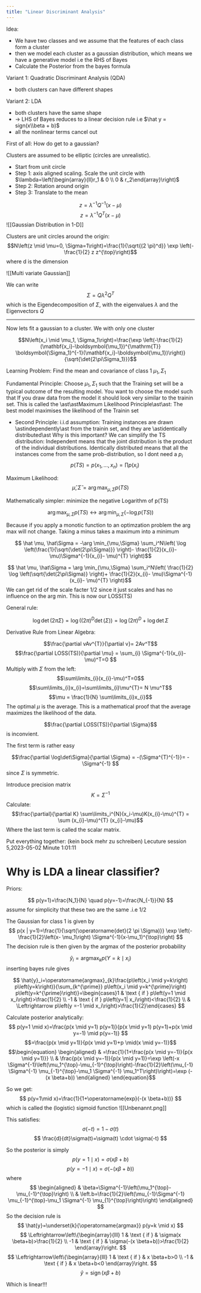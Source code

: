 ```yaml
---
title: "Linear Discriminant Analysis"
---
```



Idea:
- We have two classes and we assume that the features of each class form a cluster
- then we model each cluster as a gaussian distribution, which means we have a generative model i.e the RHS of Bayes
- Calculate the Posterior from the bayes formula

Variant 1: Quadratic Discriminant Analysis (QDA)
- both clusters can have different shapes

Variant 2: LDA
- both clusters have the same shape
- -> LHS of Bayes reduces to a linear decision rule i.e $\hat y = sign(x\\beta + b)$ 
- all the nonlinear terms cancel out

First of all: How do get to a gaussian?

Clusters are assumed to be elliptic (circles are unrealistic).

- Start from unit circle
- Step 1: axis aligned scaling. Scale the unit circle with $\lambda=\left(\begin{array}{ll}r_1 & 0 \\ 0 & r_2\end{array}\right)$
- Step 2: Rotation around origin
- Step 3: Translate to the mean


$$z = \lambda^{-1} Q^{-1}(x-\mu)$$
$$z = \lambda^{-1} Q^T(x-\mu)$$
 ![[Gaussian Distribution in 1-D]]

Clusters are unit circles around the origin:
$$N\left(z \mid \mu=0, \Sigma=1\right)=\frac{1}{\sqrt{(2 \pi)^d}} \exp \left(-\frac{1}{2} z z^{\top}\right)$$
where d is the dimension

![[Multi variate Gaussian]]


We can write 
$$\Sigma = Q\lambda^2Q^T$$
which is the Eigendecomposition of $\Sigma$, with the eigenvalues $\lambda$ and the Eigenvectors $Q$ 


---
Now lets fit a gaussian to a cluster. We with only one cluster

$$N\left(x_i \mid \mu_1, \Sigma_1\right)=\frac{\exp \left(-\frac{1}{2}(\mathbf{x_i}-\boldsymbol{\mu_1})^{\mathrm{T}} \boldsymbol{\Sigma_1}^{-1}(\mathbf{x_i}-\boldsymbol{\mu_1})\right)}{\sqrt{\det{2\pi\Sigma_1}}}$$

Learning Problem: Find the mean and covariance of class 1 $\mu_1,\Sigma_1$

Fundamental Principle: Choose $\mu_1,\Sigma_1$ such that the Training set will be a typical outcome of the resulting model. You want to choose the model such that If you draw data from the model it should look very similar to the trainin set. This is called the 
\ast\astMaximum Likelihood Principle\ast\ast: The best model maximises the likelihood of the Trainin set

- Second Principle: i.i.d assumption: Training instances are drawn \astindependently\ast from the trainin set, and they are \astidentically distributed\ast
Why is this important? We can simplify the TS distribution:
Independent means that the joint distribution is the product of the individual distributions. Identically distributed means that all the instances come from the same prob-distribution, so I dont need a $p_i$ 
$$p(TS) = p(x_1, \dots, x_n)= \prod p(x_i)$$

Maximum Likelihood: 
$$ \hat \mu, \hat\Sigma = \arg \max_{\mu,\Sigma} p(TS)$$

Mathematically simpler: minimize the negative Logarithm of p(TS)

$$  \arg \max_{\mu,\Sigma} p(TS)\leftrightarrow  \arg \min_{\mu,\Sigma} (-\log p(TS))$$

Because if you apply a monotic function to an optimzation problem the arg max will not change. Taking a minus takes a maximum into a minimum

$$ \hat \mu, \hat\Sigma = -\arg \min_{\mu,\Sigma} \sum_i^N\left( \log \left(\frac{1}{\sqrt{\det(2\pi\Sigma)}} \right)- \frac{1}{2}(x_{i}- \mu)\Sigma^{-1}(x_{i}- \mu)^{T}
\right)$$

$$ \hat \mu, \hat\Sigma = \arg \min_{\mu,\Sigma} \sum_i^N\left( \frac{1}{2} \log  \left(\sqrt{\det(2\pi\Sigma)} \right)+ \frac{1}{2}(x_{i}- \mu)\Sigma^{-1}(x_{i}- \mu)^{T}
\right)$$
We can get rid of the scale facter 1/2 since it just scales and has no influence on the arg min. This is now our LOSS(TS) 

General rule:

$$\log \det(2 \pi \Sigma) = \log ((2\pi)^{D}\det(\Sigma)) = \log(2\pi)^{D}+ \log \det \Sigma$$


Derivative Rule from Linear Algebra:

$$\frac{\partial vAv^{T}}{\partial v}= 2Av^T$$
$$\frac{\partial LOSS(TS)}{\partial \mu} = \sum_{i} \Sigma^{-1}(x_{i}-\mu)^T=0 $$
Multiply with $\Sigma$ from the left:
$$\sum\limits_{i}(x_{i}-\mu)^T=0$$
$$\sum\limits_{i}x_{i}=\sum\limits_{i}\mu^{T}= N \mu^T$$
$$\mu = \frac{1}{N} \sum\limits_{i}x_{i}$$
The optimal $\mu$ is the average. This is a mathematical proof that the average maximizes the likelihood of the data.

$$\frac{\partial LOSS(TS)}{\partial \Sigma}$$ is inconvient.

The first term is rather easy

$$\frac{\partial \log\det\Sigma}{\partial \Sigma} = -(\Sigma^{T)^{-1}}= -\Sigma^{-1} $$
since $\Sigma$ is symmetric.

Introduce precision matrix 
$$K = \Sigma^{-1}$$
Calculate:
$$\frac{\partial}{\partial K}  \sum\limits_i^{N}(x_i-\mu)K(x_{i}-\mu)^{T} = \sum (x_{i}-\mu)^{T} (x_{i}-\mu)$$
Where the last term is called the scalar matrix.

Put everything together:
(kein bock mehr zu schreiben) Lecuture session 5,2023-05-02 Minute 1:01:11





# Why is LDA a linear classifier?
Priors:

$$
p(y=1)=\frac{N_1}{N} \quad p(y=-1)=\frac{N_{-1}}{N}
$$
assume for simplicity that these two are the same .i.e 1/2

The Gaussian for class 1 is given by
$$
p(x | y=1)=\frac{1}{\sqrt{\operatorname{det}(2 \pi \Sigma)}} \exp \left(-\frac{1}{2}\left(x- \mu_1\right) \Sigma^{-1}(x-\mu_1)^{\top}\right)
$$
The decision rule is then given by the argmax of the posterior probability

$$
\hat{y}_i=\operatorname{argmax}_k p\left(Y=k \mid x_i\right)
$$
inserting bayes rule gives

$$
\hat{y}_i=\operatorname{argmax}_{k}\frac{p\left(x_i \mid y=k\right) p\left(y=k\right)}{\sum_{k^{\prime}} p\left(x_i \mid y=k^{\prime}\right) p\left(y=k^{\prime}\right)}=\begin{cases}1 & \text { if } p\left(y=1 \mid x_i\right)>\frac{1}{2} \\ -1 & \text { if } p\left(y=1| x_i\right)<\frac{1}{2} \\ & \Leftrightarrow p\left(y =-1 \mid x_i\right)>\frac{1}{2}\end{cases}
$$


Calculate posterior analytically:
$$
p(y=1 \mid x)=\frac{p(x \mid y=1) p(y=1)}{p(x \mid y=1) p(y=1)+p(x \mid y=-1) \mid p(y=-1)}
$$
$$=\frac{p(x \mid y=1)}{p(x \mid y=1)+p \mid(x \mid y=-1)}$$
$$\begin{equation}
\begin{aligned}
& =\frac{1}{1+\frac{p(x \mid y=-1)}{p(x \mid y=1)}} \\
& \frac{p(x \mid y=-1)}{p(x \mid y=1)}=\exp \left(-x \Sigma^{-1}\left(\mu_1^{\top}-\mu_{-1}^{\top}\right)-\frac{1}{2}\left(\mu_{-1} \Sigma^{-1} \mu_{-1}^{\top}-\mu_1 \Sigma^{-1} \mu_1^T\right)\right)=\exp (-(x \beta+b))
\end{aligned}
\end{equation}$$



So we get:
$$
p(y=1\mid x)=\frac{1}{1+\operatorname{exp}(-(x \beta+b))}
$$
which is called the (logistic) sigmoid function
![[Unbenannt.png]]


This satisfies:
$$
\sigma(-t)=1-\sigma(t)
$$
$$
\frac{d}{dt}\sigma(t)=\sigma(t) \cdot \sigma(-t)
$$

So the posterior is simply
$$
p(y=1 \mid x)=\sigma(x \beta+b)
$$
$$
p(y=-1 \mid x)=\sigma(-(x \beta+b))
$$
where 
$$
\begin{aligned}
& \beta=\Sigma^{-1}\left(\mu_1^{\top}-\mu_{-1}^{\top}\right) \\
& \left.b=\frac{1}{2}\left(\mu_{-1}\Sigma^{-1} \mu_{-1}^{\top}-\mu_1 \Sigma^{-1} \mu_{1}^{\top}\right)\right)
\end{aligned}
$$
So the decision rule is
$$
\hat{y}=\underset{k}{\operatorname{argmax}} p(y=k \mid x)
$$
$$
\Leftrightarrow\left\{\begin{array}{lll}
1 & \text { if } &  \sigma(x \beta+b)>\frac{1}{2} \\
-1 & \text { if } & \sigma(-(x \beta+b))>\frac{1}{2}
\end{array}\right.
$$
$$
\Leftrightarrow\left\{\begin{array}{lll}
1 & \text { if } & x \beta+b>0 \\
-1 & \text { if } & x \beta+b<0
\end{array}\right.
$$
$$
\hat{y}=\operatorname{sign}(x\beta+b)
$$

Which is linear!!!


